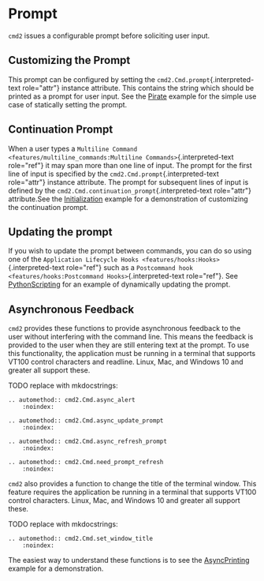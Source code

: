 # Prompt

`cmd2` issues a configurable prompt before soliciting user input.

## Customizing the Prompt

This prompt can be configured by setting the `cmd2.Cmd.prompt`{.interpreted-text role="attr"} instance attribute. This contains the string which should be printed as a prompt for user input. See the [Pirate](https://github.com/python-cmd2/cmd2/blob/master/examples/pirate.py#L39) example for the simple use case of statically setting the prompt.

## Continuation Prompt

When a user types a `Multiline Command <features/multiline_commands:Multiline Commands>`{.interpreted-text role="ref"} it may span more than one line of input. The prompt for the first line of input is specified by the `cmd2.Cmd.prompt`{.interpreted-text role="attr"} instance attribute. The prompt for subsequent lines of input is defined by the `cmd2.Cmd.continuation_prompt`{.interpreted-text role="attr"} attribute.See the [Initialization](https://github.com/python-cmd2/cmd2/blob/master/examples/initialization.py#L42) example for a demonstration of customizing the continuation prompt.

## Updating the prompt

If you wish to update the prompt between commands, you can do so using one of the `Application Lifecycle Hooks <features/hooks:Hooks>`{.interpreted-text role="ref"} such as a `Postcommand hook <features/hooks:Postcommand Hooks>`{.interpreted-text role="ref"}. See [PythonScripting](https://github.com/python-cmd2/cmd2/blob/master/examples/python_scripting.py#L38-L55) for an example of dynamically updating the prompt.

## Asynchronous Feedback

`cmd2` provides these functions to provide asynchronous feedback to the user without interfering with the command line. This means the feedback is provided to the user when they are still entering text at the prompt. To use this functionality, the application must be running in a terminal that supports VT100 control characters and readline. Linux, Mac, and Windows 10 and greater all support these.

TODO replace with mkdocstrings:

    .. automethod:: cmd2.Cmd.async_alert
        :noindex:

    .. automethod:: cmd2.Cmd.async_update_prompt
        :noindex:

    .. automethod:: cmd2.Cmd.async_refresh_prompt
        :noindex:

    .. automethod:: cmd2.Cmd.need_prompt_refresh
        :noindex:

`cmd2` also provides a function to change the title of the terminal window. This feature requires the application be running in a terminal that supports VT100 control characters. Linux, Mac, and Windows 10 and greater all support these.

TODO replace with mkdocstrings:

    .. automethod:: cmd2.Cmd.set_window_title
        :noindex:

The easiest way to understand these functions is to see the [AsyncPrinting](https://github.com/python-cmd2/cmd2/blob/master/examples/async_printing.py) example for a demonstration.
